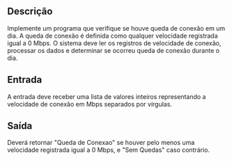 ## Descrição
Implemente um programa que verifique se houve queda de conexão em um dia. A queda de conexão é definida como qualquer velocidade registrada igual a 0 Mbps. O sistema deve ler os registros de velocidade de conexão, processar os dados e determinar se ocorreu queda de conexão durante o dia.

## Entrada
A entrada deve receber uma lista de valores inteiros representando a velocidade de conexão em Mbps separados por vírgulas.

## Saída
Deverá retornar "Queda de Conexao" se houver pelo menos uma velocidade registrada igual a 0 Mbps, e "Sem Quedas" caso contrário.